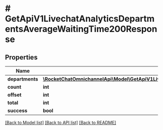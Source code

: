 # # GetApiV1LivechatAnalyticsDepartmentsAverageWaitingTime200Response

## Properties

Name | Type | Description | Notes
------------ | ------------- | ------------- | -------------
**departments** | [**\RocketChatOmnichannelApi\Model\GetApiV1LivechatAnalyticsDepartmentsAverageWaitingTime200ResponseDepartmentsInner[]**](GetApiV1LivechatAnalyticsDepartmentsAverageWaitingTime200ResponseDepartmentsInner.md) |  | [optional]
**count** | **int** |  | [optional]
**offset** | **int** |  | [optional]
**total** | **int** |  | [optional]
**success** | **bool** |  | [optional]

[[Back to Model list]](../../README.md#models) [[Back to API list]](../../README.md#endpoints) [[Back to README]](../../README.md)
